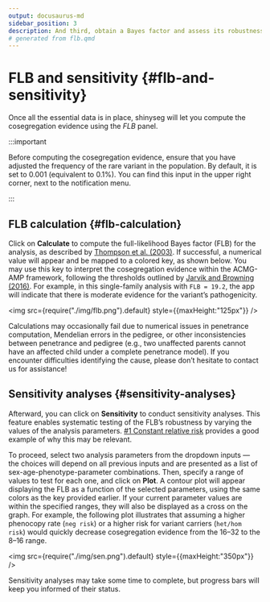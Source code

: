 ```yaml
---
output: docusaurus-md
sidebar_position: 3
description: And third, obtain a Bayes factor and assess its robustness.
# generated from flb.qmd
---
```


# FLB and sensitivity {#flb-and-sensitivity}

Once all the essential data is in place, shinyseg will let you compute
the cosegregation evidence using the *FLB* panel.

:::important

Before computing the cosegregation evidence, ensure that you have
adjusted the frequency of the rare variant in the population. By
default, it is set to 0.001 (equivalent to 0.1%). You can find this
input in the upper right corner, next to the notification menu.

:::

## FLB calculation {#flb-calculation}

Click on **Calculate** to compute the full-likelihood Bayes factor (FLB)
for the analysis, as described by [Thompson et
al. (2003)](https://doi.org/10.1086/378100). If successful, a numerical
value will appear and be mapped to a colored key, as shown below. You
may use this key to interpret the cosegregation evidence within the
ACMG-AMP framework, following the thresholds outlined by [Jarvik and
Browning (2016)](https://doi.org/10.1016%2Fj.ajhg.2016.04.003). For
example, in this single-family analysis with `FLB = 19.2`, the app will
indicate that there is moderate evidence for the variant’s
pathogenicity.

<img src={require("./img/flb.png").default} style={{maxHeight:"125px"}} />

Calculations may occasionally fail due to numerical issues in penetrance
computation, Mendelian errors in the pedigree, or other inconsistencies
between penetrance and pedigree (e.g., two unaffected parents cannot
have an affected child under a complete penetrance model). If you
encounter difficulties identifying the cause, please don’t hesitate to
contact us for assistance!

## Sensitivity analyses {#sensitivity-analyses}

Afterward, you can click on **Sensitivity** to conduct sensitivity
analyses. This feature enables systematic testing of the FLB’s
robustness by varying the values of the analysis parameters. [#1
Constant relative risk](/examples/example1) provides a good example of
why this may be relevant.

To proceed, select two analysis parameters from the dropdown inputs —
the choices will depend on all previous inputs and are presented as a
list of sex-age-phenotype-parameter combinations. Then, specify a range
of values to test for each one, and click on **Plot**. A contour plot
will appear displaying the FLB as a function of the selected parameters,
using the same colors as the key provided earlier. If your current
parameter values are within the specified ranges, they will also be
displayed as a cross on the graph. For example, the following plot
illustrates that assuming a higher phenocopy rate (`neg risk`) or a
higher risk for variant carriers (`het/hom risk`) would quickly decrease
cosegregation evidence from the 16–32 to the 8–16 range.

<img src={require("./img/sen.png").default} style={{maxHeight:"350px"}} />

Sensitivity analyses may take some time to complete, but progress bars
will keep you informed of their status.

